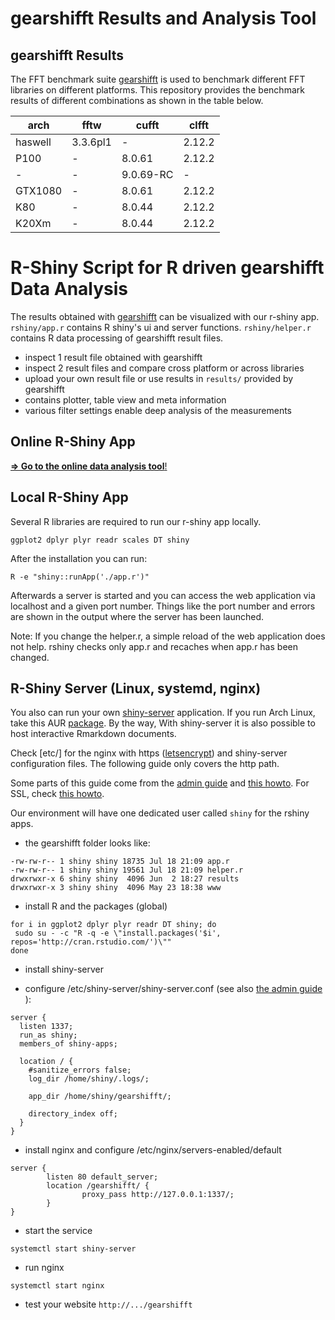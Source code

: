 # gearshifft Results and Analysis Tool

## gearshifft Results

The FFT benchmark suite [gearshifft](https://github.com/mpicbg-scicomp/gearshifft) is used to benchmark different FFT libraries on different platforms. 
This repository provides the benchmark results of different combinations as shown in the table below.

| arch | fftw | cufft | clfft |
| --- | --- | --- | --- |
| haswell | 3.3.6pl1 | - | 2.12.2 |
| P100    | - | 8.0.61 | 2.12.2 |
| -       | - | 9.0.69-RC | - |
| GTX1080 | - | 8.0.61 | 2.12.2 |
| K80     | - | 8.0.44 | 2.12.2 |
| K20Xm   | - | 8.0.44 | 2.12.2 |


# R-Shiny Script for R driven gearshifft Data Analysis

The results obtained with [gearshifft](https://github.com/mpicbg-scicomp/gearshifft) can be visualized with our r-shiny app.
`rshiny/app.r` contains R shiny's ui and server functions. `rshiny/helper.r` contains R data processing of gearshifft result files. 

- inspect 1 result file obtained with gearshifft
- inspect 2 result files and compare cross platform or across libraries
- upload your own result file or use results in `results/` provided by gearshifft
- contains plotter, table view and meta information
- various filter settings enable deep analysis of the measurements

## Online R-Shiny App

[**=> Go to the online data analysis tool**!](https://www.kcod.de/gearshifft/)

## Local R-Shiny App

Several R libraries are required to run our r-shiny app locally.

```
ggplot2 dplyr plyr readr scales DT shiny
```
After the installation you can run:
```
R -e "shiny::runApp('./app.r')"
```
Afterwards a server is started and you can access the web application via localhost and a given port number.
Things like the port number and errors are shown in the output where the server has been launched.

Note: If you change the helper.r, a simple reload of the web application does not help. rshiny checks only app.r and recaches when app.r has been changed.

## R-Shiny Server (Linux, systemd, nginx)

You also can run your own [shiny-server](https://www.rstudio.com/products/shiny/download-server/) application. 
If you run Arch Linux, take this AUR [package](https://aur.archlinux.org/packages/shiny-server-git/).
By the way, With shiny-server it is also possible to host interactive Rmarkdown documents.

Check [etc/] for the nginx with https ([letsencrypt](https://letsencrypt.org/)) and shiny-server configuration files. The following guide only covers the http path.

Some parts of this guide come from the [admin guide](http://docs.rstudio.com/shiny-server/) and [this howto](http://deanattali.com/2015/05/09/setup-rstudio-shiny-server-digital-ocean/). For SSL, check [this howto](https://qualityandinnovation.com/2015/12/09/deploying-your-very-own-shiny-server/).

Our environment will have one dedicated user called `shiny` for the rshiny apps.


- the gearshifft folder looks like:

```
-rw-rw-r-- 1 shiny shiny 18735 Jul 18 21:09 app.r
-rw-rw-r-- 1 shiny shiny 19561 Jul 18 21:09 helper.r
drwxrwxr-x 6 shiny shiny  4096 Jun  2 18:27 results
drwxrwxr-x 3 shiny shiny  4096 May 23 18:38 www
```

- install R and the packages (global)

```
for i in ggplot2 dplyr plyr readr DT shiny; do
 sudo su - -c "R -q -e \"install.packages('$i', repos='http://cran.rstudio.com/')\""
done
```

- install shiny-server

- configure /etc/shiny-server/shiny-server.conf (see also [the admin guide](http://docs.rstudio.com/shiny-server/#install-shiny) ):

```
server {
  listen 1337;
  run_as shiny;
  members_of shiny-apps;

  location / {
    #sanitize_errors false;
    log_dir /home/shiny/.logs/;

    app_dir /home/shiny/gearshifft/;

    directory_index off;
  }
}
```

- install  nginx and configure /etc/nginx/servers-enabled/default

```
server {
        listen 80 default_server;
        location /gearshifft/ {
                proxy_pass http://127.0.0.1:1337/;
        }
}
```

- start the service

```
systemctl start shiny-server
```

- run nginx

```
systemctl start nginx
```

- test your website `http://.../gearshifft`

